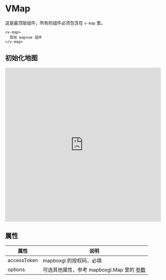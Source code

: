 # VMap

这是最顶层组件，所有的组件必须包含在 `v-map` 里。

```
<v-map>
  其他 mapvue 组件
</v-map>
```

## 初始化地图

<iframe src="https://codesandbox.io/embed/mapvue-vmap-5d689r?fontsize=14&hidenavigation=1&module=%2Fsrc%2FApp.vue&theme=dark"
     style="width:100%; height:500px; border:0; border-radius: 4px; overflow:hidden;"
     title="mapvue/vmap"
     allow="accelerometer; ambient-light-sensor; camera; encrypted-media; geolocation; gyroscope; hid; microphone; midi; payment; usb; vr; xr-spatial-tracking"
     sandbox="allow-forms allow-modals allow-popups allow-presentation allow-same-origin allow-scripts"
   ></iframe>

## 属性

| 属性        | 说明                                                                                                      |
| ----------- | --------------------------------------------------------------------------------------------------------- |
| accessToken | mapboxgl 的授权码，必填                                                                                   |
| options     | 可选其他属性，参考 mapboxgl.Map 里的 [参数](https://docs.mapbox.com/mapbox-gl-js/api/map/#map-parameters) |
